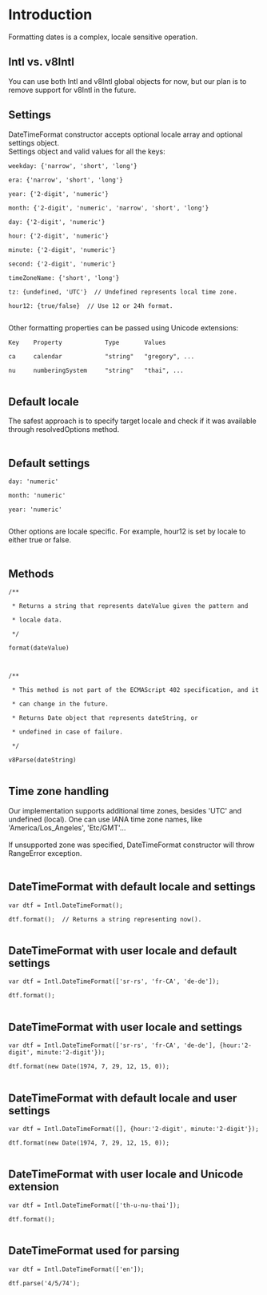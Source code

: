 # Introduction #
Formatting dates is a complex, locale sensitive operation.

## Intl vs. v8Intl ##
You can use both Intl and v8Intl global objects for now, but our plan is to remove support for v8Intl in the future.

## Settings ##
DateTimeFormat constructor accepts optional locale array and optional settings object.<br>
Settings object and valid values for all the keys:<br>
<pre><code>weekday: {'narrow', 'short', 'long'}<br>
era: {'narrow', 'short', 'long'}<br>
year: {'2-digit', 'numeric'}<br>
month: {'2-digit', 'numeric', 'narrow', 'short', 'long'}<br>
day: {'2-digit', 'numeric'}<br>
hour: {'2-digit', 'numeric'}<br>
minute: {'2-digit', 'numeric'}<br>
second: {'2-digit', 'numeric'}<br>
timeZoneName: {'short', 'long'}<br>
tz: {undefined, 'UTC'}  // Undefined represents local time zone.<br>
hour12: {true/false}  // Use 12 or 24h format.<br>
</code></pre>

Other formatting properties can be passed using Unicode extensions:<br>
<pre><code>Key    Property            Type       Values<br>
ca     calendar            "string"   "gregory", ...<br>
nu     numberingSystem     "string"   "thai", ...<br>
</code></pre>

<h2>Default locale</h2>
The safest approach is to specify target locale and check if it was available through resolvedOptions method.<br>
<br>
<h2>Default settings</h2>
<pre><code>day: 'numeric'<br>
month: 'numeric'<br>
year: 'numeric'<br>
</code></pre>

Other options are locale specific. For example, hour12 is set by locale to either true or false.<br>
<br>
<h2>Methods</h2>
<pre><code>/**<br>
 * Returns a string that represents dateValue given the pattern and<br>
 * locale data.<br>
 */<br>
format(dateValue)<br>
<br>
/**<br>
 * This method is not part of the ECMAScript 402 specification, and it<br>
 * can change in the future.<br>
 * Returns Date object that represents dateString, or<br>
 * undefined in case of failure.<br>
 */<br>
v8Parse(dateString) <br>
</code></pre>

<h2>Time zone handling</h2>
Our implementation supports additional time zones, besides 'UTC' and undefined (local). One can use IANA time zone names, like 'America/Los_Angeles', 'Etc/GMT'...<br>
<br>
If unsupported zone was specified, DateTimeFormat constructor will throw RangeError exception.<br>
<br>
<h2>DateTimeFormat with default locale and settings</h2>
<pre><code>var dtf = Intl.DateTimeFormat();<br>
dtf.format();  // Returns a string representing now().<br>
</code></pre>

<h2>DateTimeFormat with user locale and default settings</h2>
<pre><code>var dtf = Intl.DateTimeFormat(['sr-rs', 'fr-CA', 'de-de']);<br>
dtf.format();<br>
</code></pre>

<h2>DateTimeFormat with user locale and settings</h2>
<pre><code>var dtf = Intl.DateTimeFormat(['sr-rs', 'fr-CA', 'de-de'], {hour:'2-digit', minute:'2-digit'});<br>
dtf.format(new Date(1974, 7, 29, 12, 15, 0));<br>
</code></pre>

<h2>DateTimeFormat with default locale and user settings</h2>
<pre><code>var dtf = Intl.DateTimeFormat([], {hour:'2-digit', minute:'2-digit'});<br>
dtf.format(new Date(1974, 7, 29, 12, 15, 0));<br>
</code></pre>

<h2>DateTimeFormat with user locale and Unicode extension</h2>
<pre><code>var dtf = Intl.DateTimeFormat(['th-u-nu-thai']);<br>
dtf.format();<br>
</code></pre>

<h2>DateTimeFormat used for parsing</h2>
<pre><code>var dtf = Intl.DateTimeFormat(['en']);<br>
dtf.parse('4/5/74');<br>
</code></pre>